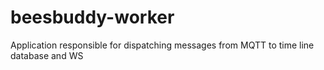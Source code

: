 # beesbuddy-worker
Application responsible for dispatching messages from MQTT to time line database and WS
